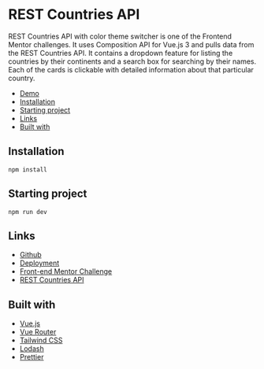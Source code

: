 # REST Countries API

REST Countries API with color theme switcher is one of the Frontend Mentor challenges. It uses Composition API for Vue.js 3 and pulls data from the REST Countries API. It contains a dropdown feature for listing the countries by their continents and a search box for searching by their names. Each of the cards is clickable with detailed information about that particular country.

- [Demo](#demo)
- [Installation](#installation)
- [Starting project](#starting-project)
- [Links](#links)
- [Built with](#built-with)

## Installation

```
npm install
```

## Starting project

```
npm run dev
```

## Links

- [Github](https://github.com/gizemnkorkmaz/fem-rest-countries)
- [Deployment](https://rest-countries-vue-five.vercel.app/)
- [Front-end Mentor Challenge](https://www.frontendmentor.io/challenges/rest-countries-api-with-color-theme-switcher-5cacc469fec04111f7b848ca)
- [REST Countries API](https://restcountries.com/)

## Built with

- [Vue.js](https://vuejs.org/)
- [Vue Router](https://router.vuejs.org/)
- [Tailwind CSS](https://tailwindcss.com/)
- [Lodash](https://lodash.com/)
- [Prettier](https://prettier.io/)
